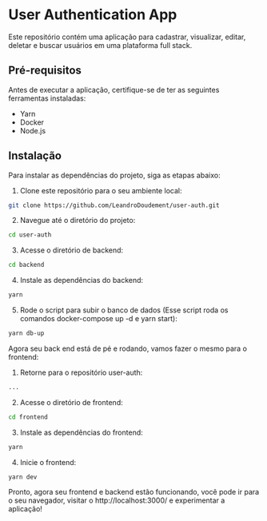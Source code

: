 # User Authentication App

Este repositório contém uma aplicação para cadastrar, visualizar, editar, deletar e buscar usuários em uma plataforma full stack.

## Pré-requisitos

Antes de executar a aplicação, certifique-se de ter as seguintes ferramentas instaladas:

- Yarn
- Docker
- Node.js

## Instalação

Para instalar as dependências do projeto, siga as etapas abaixo:

1. Clone este repositório para o seu ambiente local:
```bash
git clone https://github.com/LeandroDoudement/user-auth.git
```
2. Navegue até o diretório do projeto:
```bash
cd user-auth
```
3. Acesse o diretório de backend:
```bash
cd backend
```
4. Instale as dependências do backend:
```bash
yarn
```
5. Rode o script para subir o banco de dados (Esse script roda os comandos docker-compose up -d e yarn start):
```bash
yarn db-up
```
Agora seu back end está de pé e rodando, vamos fazer o mesmo para o frontend:

1. Retorne para o repositório user-auth:
```bash
...
```
2. Acesse o diretório de frontend:
```bash
cd frontend
```
3. Instale as dependências do frontend:
```bash
yarn
```
4. Inicie o frontend:
```bash
yarn dev
```

Pronto, agora seu frontend e backend estão funcionando, você pode ir para o seu navegador, visitar o http://localhost:3000/ e experimentar a aplicação!
